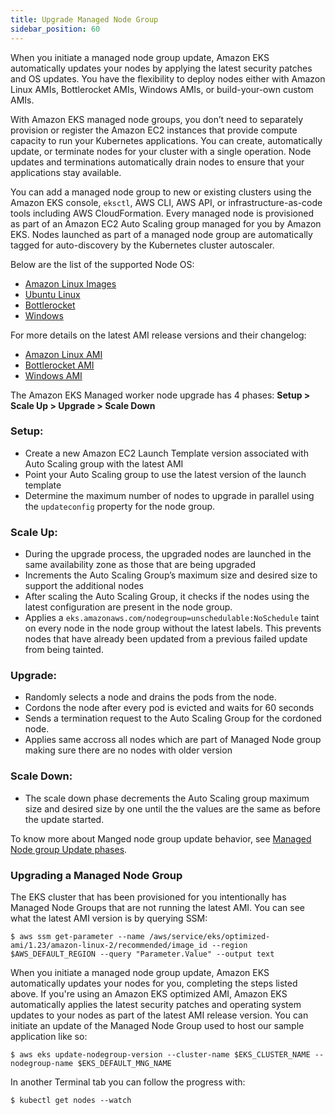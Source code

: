 ```yaml
---
title: Upgrade Managed Node Group
sidebar_position: 60
---
```


When you initiate a managed node group update, Amazon EKS automatically updates your nodes by applying the latest security patches and OS updates. You have the flexibility to deploy nodes either with Amazon Linux AMIs, Bottlerocket AMIs, Windows AMIs, or build-your-own custom AMIs.

With Amazon EKS managed node groups, you don’t need to separately provision or register the Amazon EC2 instances that provide compute capacity to run your Kubernetes applications. You can create, automatically update, or terminate nodes for your cluster with a single operation. Node updates and terminations automatically drain nodes to ensure that your applications stay available.

You can add a managed node group to new or existing clusters using the Amazon EKS console, `eksctl`, AWS CLI, AWS API, or infrastructure-as-code tools including AWS CloudFormation. Every managed node is provisioned as part of an Amazon EC2 Auto Scaling group managed for you by Amazon EKS. Nodes launched as part of a managed node group are automatically tagged for auto-discovery by the Kubernetes cluster autoscaler.

Below are the list of the supported Node OS:

* [Amazon Linux Images](https://docs.aws.amazon.com/AWSEC2/latest/UserGuide/AMIs.html)
* [Ubuntu Linux](https://docs.aws.amazon.com/eks/latest/userguide/eks-partner-amis.html) 
* [Bottlerocket](https://docs.aws.amazon.com/eks/latest/userguide/eks-optimized-ami-bottlerocket.html)
* [Windows](https://docs.aws.amazon.com/eks/latest/userguide/eks-optimized-windows-ami.html)


For more details on the latest AMI release versions and their changelog: 
* [Amazon Linux AMI](https://github.com/awslabs/amazon-eks-ami/blob/master/CHANGELOG.md)
* [Bottlerocket AMI](https://docs.aws.amazon.com/eks/latest/userguide/eks-optimized-ami-bottlerocket.html)
* [Windows AMI](https://docs.aws.amazon.com/eks/latest/userguide/eks-ami-versions-windows.html)

The Amazon EKS Managed worker node upgrade has 4 phases:
**Setup  >  Scale Up  > Upgrade > Scale Down**

### Setup:

* Create a new Amazon EC2 Launch Template version associated with Auto Scaling group with the latest AMI
* Point your Auto Scaling group to use the latest version of the launch template
* Determine the maximum number of nodes to upgrade in parallel using the `updateconfig` property for the node group.

### Scale Up:

* During the upgrade process, the upgraded nodes are launched in the same availability zone as those that are being upgraded
* Increments the Auto Scaling Group’s maximum size and desired size to support the additional nodes
* After scaling the Auto Scaling Group, it checks if the nodes using the latest configuration are present in the node group. 
* Applies a `eks.amazonaws.com/nodegroup=unschedulable:NoSchedule` taint on every node in the node group without the latest labels. This prevents nodes that have already been updated from a previous failed update from being tainted.

### Upgrade:

* Randomly selects a node and drains the pods from the node.
* Cordons the node after every pod is evicted and waits for 60 seconds
* Sends a termination request to the Auto Scaling Group for the cordoned node.
* Applies same accross all nodes which are part of Managed Node group making sure there are no nodes with older version

### Scale Down:

* The scale down phase decrements the Auto Scaling group maximum size and desired size by one until the the values are the same as before the update started.

To know more about Manged node group update behavior, see [Managed Node group Update phases](https://docs.aws.amazon.com/eks/latest/userguide/managed-node-update-behavior.html).


### Upgrading a Managed Node Group

The EKS cluster that has been provisioned for you intentionally has Managed Node Groups that are not running the latest AMI. You can see what the latest AMI version is by querying SSM:

```
$ aws ssm get-parameter --name /aws/service/eks/optimized-ami/1.23/amazon-linux-2/recommended/image_id --region $AWS_DEFAULT_REGION --query "Parameter.Value" --output text
```

When you initiate a managed node group update, Amazon EKS automatically updates your nodes for you, completing the steps listed above. If you're using an Amazon EKS optimized AMI, Amazon EKS automatically applies the latest security patches and operating system updates to your nodes as part of the latest AMI release version. You can initiate an update of the Managed Node Group used to host our sample application like so:

```
$ aws eks update-nodegroup-version --cluster-name $EKS_CLUSTER_NAME --nodegroup-name $EKS_DEFAULT_MNG_NAME
```

In another Terminal tab you can follow the progress with:

```
$ kubectl get nodes --watch
```